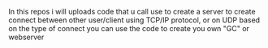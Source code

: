 In this repos i will uploads code that u call use to create a server to create connect between other user/client using TCP/IP protocol, or on UDP based on the type of connect you can use the 
code to create you own "GC" or webserver

